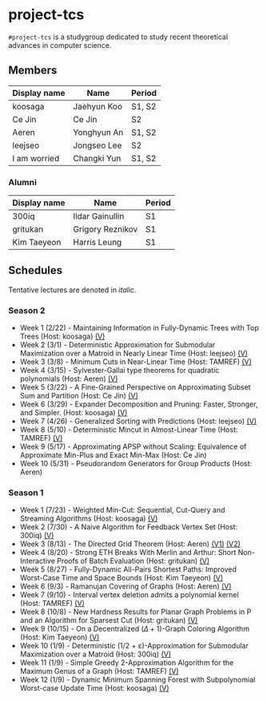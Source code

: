 # project-tcs

`#project-tcs` is a studygroup dedicated to study recent theoretical advances in computer science.

## Members

| Display name  | Name             | Period |
| ------------- | ---------------- | ------ |
| koosaga       | Jaehyun Koo      | S1, S2 |
| Ce Jin        | Ce Jin           | S2     |
| Aeren         | Yonghyun An      | S1, S2 |
| leejseo       | Jongseo Lee      | S2     |
| I am worried  | Changki Yun      | S1, S2 |

### Alumni

| Display name  | Name             | Period |
| ------------- | ---------------- | ------ |
| 300iq         | Ildar Gainullin  | S1     |
| gritukan      | Grigory Reznikov | S1     |
| Kim Taeyeon   | Harris Leung     | S1     |

## Schedules

Tentative lectures are denoted in *italic*.

### Season 2
* Week 1 (2/22) - Maintaining Information in Fully-Dynamic Trees with Top Trees (Host: koosaga) [(V)](https://www.youtube.com/watch?v=XHyEbHr5CkQ)
* Week 2 (3/1) - Deterministic Approximation for Submodular Maximization over a Matroid in Nearly Linear Time (Host: leejseo) [(V)](https://www.youtube.com/watch?v=QQFLe64gjsQ)
* Week 3 (3/8) - Minimum Cuts in Near-Linear Time (Host: TAMREF) [(V)](https://www.youtube.com/watch?v=APwvGfGVUG4)
* Week 4 (3/15) - Sylvester-Gallai type theorems for quadratic polynomials (Host: Aeren) [(V)](https://www.youtube.com/watch?v=jQ4il1hDMUU)
* Week 5 (3/22) - A Fine-Grained Perspective on Approximating Subset Sum and Partition (Host: Ce Jin) [(V)](https://www.youtube.com/watch?v=hxSKaUacy0o)
* Week 6 (3/29) - Expander Decomposition and Pruning: Faster, Stronger, and Simpler. (Host: koosaga) [(V)](https://www.youtube.com/watch?v=lEqHtc9Ni9A)
* Week 7 (4/26) - Generalized Sorting with Predictions (Host: leejseo) [(V)](https://www.youtube.com/watch?v=DPzhwq28P1U)
* Week 8 (5/10) - Deterministic Mincut in Almost-Linear Time (Host: TAMREF) [(V)](https://www.youtube.com/watch?v=d56sVSwNFGU)
* Week 9 (5/17) - Approximating APSP without Scaling: Equivalence of Approximate Min-Plus and Exact Min-Max (Host: Ce Jin)
* Week 10 (5/31) - Pseudorandom Generators for Group Products (Host: Aeren)

### Season 1

* Week 1 (7/23) - Weighted Min-Cut: Sequential, Cut-Query and Streaming Algorithms (Host: koosaga) [(V)](https://youtu.be/3_l72RZSBzw)
* Week 2 (7/30) - A Naive Algorithm for Feedback Vertex Set (Host: 300iq) [(V)](https://youtu.be/Odpj7je2uOg)
* Week 3 (8/13) - The Directed Grid Theorem (Host: Aeren) [(V1)](https://youtu.be/M90V01miGG0) [(V2)](https://youtu.be/OMSJrpg-Kcc)
* Week 4 (8/20) - Strong ETH Breaks With Merlin and Arthur: Short Non-Interactive Proofs of Batch Evaluation (Host: gritukan) [(V)](https://youtu.be/fmyU6ikyhjs)
* Week 5 (8/27) - Fully-Dynamic All-Pairs Shortest Paths: Improved Worst-Case Time and Space Bounds (Host: Kim Taeyeon) [(V)](https://youtu.be/AK8YBGLWNLY)
* Week 6 (9/3) - Ramanujan Covering of Graphs (Host: Aeren) [(V)](https://youtu.be/xTn8q4Pocn0)
* Week 7 (9/10) - Interval vertex deletion admits a polynomial kernel (Host: TAMREF) [(V)](https://www.youtube.com/watch?v=0FutyGSgOFM)
* Week 8 (10/8) - New Hardness Results for Planar Graph Problems in P and an Algorithm for Sparsest Cut (Host: gritukan) [(V)](https://youtu.be/9j18R0G2pys)
* Week 9 (10/15) - On a Decentralized $(\Delta +1)$-Graph Coloring Algorithm (Host: Kim Taeyeon) [(V)](https://youtu.be/S-3p8WzTaQM)
* Week 10 (1/9) - Deterministic (1/2 + ε)-Approximation for Submodular Maximization over a Matroid (Host: 300iq) [(V)](https://youtu.be/TNespjfQwVM)
* Week 11 (1/9) - Simple Greedy 2-Approximation Algorithm for the Maximum Genus of a Graph (Host: TAMREF) [(V)](https://youtu.be/OZW-fgb2qJ0)
* Week 12 (1/9) - Dynamic Minimum Spanning Forest with Subpolynomial Worst-case Update Time (Host: koosaga) [(V)](https://youtu.be/GsoIdeP_Ru8)
